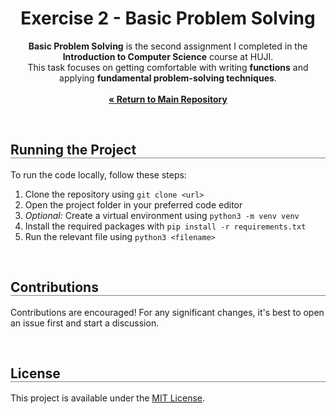 <div align="center">
  <h1 align="center" style="border-bottom: none"><b>Exercise 2</b> - Basic Problem Solving</h1>

  <p align="center">
    <b>Basic Problem Solving</b> is the second assignment I completed in the <b>Introduction to Computer Science</b> course at HUJI.
    <br>
    This task focuses on getting comfortable with writing <b>functions</b> and applying <b>fundamental problem-solving techniques</b>.
    <br><br>
    <a href="https://github.com/ShayMorad/Intro-To-CS"><strong>« Return to Main Repository</strong></a>
    <br>
  </p>
</div>

<br>

<div align="left">
  <h2 align="left" style="border-bottom: 1px solid gray">Running the Project</h2>

  <p>To run the code locally, follow these steps:</p>
  <ol align="left">
    <li>Clone the repository using <code>git clone &lt;url&gt;</code></li>
    <li>Open the project folder in your preferred code editor</li>
    <li><i>Optional:</i> Create a virtual environment using <code>python3 -m venv venv</code></li>
    <li>Install the required packages with <code>pip install -r requirements.txt</code></li>
    <li>Run the relevant file using <code>python3 &lt;filename&gt;</code></li>
  </ol>
</div>

<br>

<div align="left">
  <h2 align="left" style="border-bottom: 1px solid gray">Contributions</h2>

  <p align="left">
    Contributions are encouraged! For any significant changes, it's best to open an issue first and start a discussion.
  </p>
</div>

<br>

<div align="left">
  <h2 align="left" style="border-bottom: 1px solid gray">License</h2>

  <p align="left">
    This project is available under the <a href="https://choosealicense.com/licenses/mit/">MIT License</a>.
  </p>
</div>
